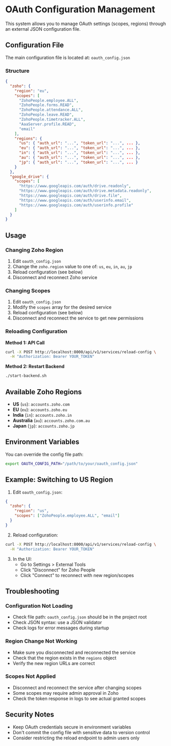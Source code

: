 # OAuth Configuration Management

This system allows you to manage OAuth settings (scopes, regions) through an external JSON configuration file.

## Configuration File

The main configuration file is located at: `oauth_config.json`

### Structure

```json
{
  "zoho": {
    "region": "eu",
    "scopes": [
      "ZohoPeople.employee.ALL",
      "ZohoPeople.forms.READ",
      "ZohoPeople.attendance.ALL",
      "ZohoPeople.leave.READ",
      "ZohoPeople.timetracker.ALL",
      "AaaServer.profile.READ",
      "email"
    ],
    "regions": {
      "us": { "auth_url": "...", "token_url": "...", ... },
      "eu": { "auth_url": "...", "token_url": "...", ... },
      "in": { "auth_url": "...", "token_url": "...", ... },
      "au": { "auth_url": "...", "token_url": "...", ... },
      "jp": { "auth_url": "...", "token_url": "...", ... }
    }
  },
  "google_drive": {
    "scopes": [
      "https://www.googleapis.com/auth/drive.readonly",
      "https://www.googleapis.com/auth/drive.metadata.readonly",
      "https://www.googleapis.com/auth/drive.file",
      "https://www.googleapis.com/auth/userinfo.email",
      "https://www.googleapis.com/auth/userinfo.profile"
    ]
  }
}
```

## Usage

### Changing Zoho Region

1. Edit `oauth_config.json`
2. Change the `zoho.region` value to one of: `us`, `eu`, `in`, `au`, `jp`
3. Reload configuration (see below)
4. Disconnect and reconnect Zoho service

### Changing Scopes

1. Edit `oauth_config.json`
2. Modify the `scopes` array for the desired service
3. Reload configuration (see below)
4. Disconnect and reconnect the service to get new permissions

### Reloading Configuration

**Method 1: API Call**
```bash
curl -X POST http://localhost:8000/api/v1/services/reload-config \
  -H "Authorization: Bearer YOUR_TOKEN"
```

**Method 2: Restart Backend**
```bash
./start-backend.sh
```

## Available Zoho Regions

- **US** (`us`): `accounts.zoho.com`
- **EU** (`eu`): `accounts.zoho.eu`
- **India** (`in`): `accounts.zoho.in`
- **Australia** (`au`): `accounts.zoho.com.au`
- **Japan** (`jp`): `accounts.zoho.jp`

## Environment Variables

You can override the config file path:

```bash
export OAUTH_CONFIG_PATH="/path/to/your/oauth_config.json"
```

## Example: Switching to US Region

1. Edit `oauth_config.json`:
```json
{
  "zoho": {
    "region": "us",
    "scopes": ["ZohoPeople.employee.ALL", "email"]
  }
}
```

2. Reload configuration:
```bash
curl -X POST http://localhost:8000/api/v1/services/reload-config \
  -H "Authorization: Bearer YOUR_TOKEN"
```

3. In the UI:
   - Go to Settings > External Tools
   - Click "Disconnect" for Zoho People
   - Click "Connect" to reconnect with new region/scopes

## Troubleshooting

### Configuration Not Loading
- Check file path: `oauth_config.json` should be in the project root
- Check JSON syntax: use a JSON validator
- Check logs for error messages during startup

### Region Change Not Working
- Make sure you disconnected and reconnected the service
- Check that the region exists in the `regions` object
- Verify the new region URLs are correct

### Scopes Not Applied
- Disconnect and reconnect the service after changing scopes
- Some scopes may require admin approval in Zoho
- Check the token response in logs to see actual granted scopes

## Security Notes

- Keep OAuth credentials secure in environment variables
- Don't commit the config file with sensitive data to version control
- Consider restricting the reload endpoint to admin users only